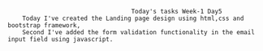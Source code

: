                                       Today's tasks Week-1 Day5
        Today I've created the Landing page design using html,css and bootstrap framework,
        Second I've added the form validation functionality in the email input field using javascript.
